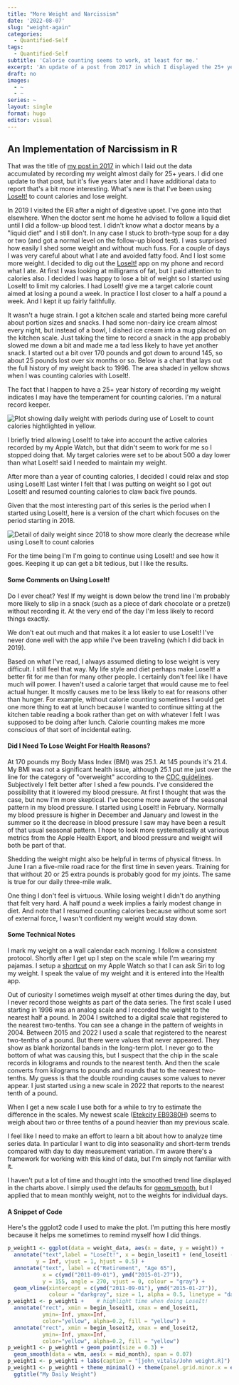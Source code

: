 ```yaml
---
title: "More Weight and Narcissism"
date: '2022-08-07'
slug: "weight-again"
categories:
  - Quantified-Self
tags:
  - Quantified-Self
subtitle: 'Calorie counting seems to work, at least for me.'
excerpt: 'An update of a post from 2017 in which I displayed the 25+ year record my daily weight each day. I started counting calories in 2019 using LoseIt! and it seems to have worked.'
draft: no
images:
  - ~
  - ~
series: ~
layout: single
format: hugo
editor: visual
---
```




## An Implementation of Narcissism in R

That was the title of [my post in 2017](https://www.johngoldin.com/blog/2017-02-narcissism/) in which I laid out the data accumulated by recording my weight almost daily for 25+ years. I did one update to that post, but it's five years later and I have additional data to report that's a bit more interesting. What's new is that I've been using [LoseIt!](https://www.loseit.com) to count calories and lose weight.

In 2019 I visited the ER after a night of digestive upset. I've gone into that elsewhere. When the doctor sent me home he advised to follow a liquid diet until I did a follow-up blood test. I didn't know what a doctor means by a "liquid diet" and I still don't. In any case I stuck to broth-type soup for a day or two (and got a normal level on the follow-up blood test). I was surprised how easily I shed some weight and without much fuss. For a couple of days I was very careful about what I ate and avoided fatty food. And I lost some more weight. I decided to dig out the [LoseIt!](https://www.loseit.com) app on my phone and record what I ate. At first I was looking at milligrams of fat, but I paid attention to calories also. I decided I was happy to lose a bit of weight so I started using LoseIt! to limit my calories. I had LoseIt! give me a target calorie count aimed at losing a pound a week. In practice I lost closer to a half a pound a week. And I kept it up fairly faithfully.

It wasn't a huge strain. I got a kitchen scale and started being more careful about portion sizes and snacks. I had some non-dairy ice cream almost every night, but instead of a bowl, I dished ice cream into a mug placed on the kitchen scale. Just taking the time to record a snack in the app probably slowed me down a bit and made me a tad less likely to have yet another snack. I started out a bit over 170 pounds and got down to around 145, so about 25 pounds lost over six months or so. Below is a chart that lays out the full history of my weight back to 1996. The area shaded in yellow shows when I was counting calories with LoseIt!.

The fact that I happen to have a 25+ year history of recording my weight indicates I may have the temperament for counting calories. I'm a natural record keeper.

<img src="img/john-weight.png" alt="Plot showing daily weight with periods during use of LoseIt to count calories hightlighted in yellow."/>

I briefly tried allowing LoseIt! to take into account the active calories recorded by my Apple Watch, but that didn't seem to work for me so I stopped doing that. My target calories were set to be about 500 a day lower than what LoseIt! said I needed to maintain my weight.

After more than a year of counting calories, I decided I could relax and stop using LoseIt! Last winter I felt that I was putting on weight so I got out LoseIt! and resumed counting calories to claw back five pounds.

Given that the most interesting part of this series is the period when I started using LoseIt!, here is a version of the chart which focuses on the period starting in 2018.

<img src="img/john-weight-recent.png" alt="Detail of daily weight since 2018 to show more clearly the decrease while using LoseIt to count calories" />

For the time being I'm I'm going to continue using LoseIt! and see how it goes. Keeping it up can get a bit tedious, but I like the results.

#### Some Comments on Using LoseIt!

Do I ever cheat? Yes! If my weight is down below the trend line I'm probably more likely to slip in a snack (such as a piece of dark chocolate or a pretzel) without recording it. At the very end of the day I'm less likely to record things exactly.

We don't eat out much and that makes it a lot easier to use LoseIt! I've never done well with the app while I've been traveling (which I did back in 2019).

Based on what I've read, I always assumed dieting to lose weight is very difficult. I still feel that way. My life style and diet perhaps make LoseIt! a better fit for me than for many other people. I certainly don't feel like I have much will power. I haven't used a calorie target that would cause me to feel actual hunger. It mostly causes me to be less likely to eat for reasons other than hunger. For example, without calorie counting sometimes I would get one more thing to eat at lunch because I wanted to continue sitting at the kitchen table reading a book rather than get on with whatever I felt I was supposed to be doing after lunch. Calorie counting makes me more conscious of that sort of incidental eating.

#### Did I Need To Lose Weight For Health Reasons?

At 170 pounds my Body Mass Index (BMI) was 25.1. At 145 pounds it's 21.4. My BMI was not a significant health issue, although 25.1 put me just over the line for the category of "overweight" according to the [CDC guidelines](https://www.cdc.gov/obesity/basics/adult-defining.html?CDC_AA_refVal=https%3A%2F%2Fwww.cdc.gov%2Fobesity%2Fadult%2Findex.html). Subjectively I felt better after I shed a few pounds. I've considered the possibility that it lowered my blood pressure. At first I thought that was the case, but now I'm more skeptical. I've become more aware of the seasonal pattern in my blood pressure. I started using LoseIt! in February. Normally my blood pressure is higher in December and January and lowest in the summer so it the decrease in blood pressure I saw may have been a result of that usual seasonal pattern. I hope to look more systematically at various metrics from the Apple Health Export, and blood pressure and weight will both be part of that.

Shedding the weight might also be helpful in terms of physical fitness. In June I ran a five-mile road race for the first time in seven years. Training for that without 20 or 25 extra pounds is probably good for my joints. The same is true for our daily three-mile walk.

One thing I don't feel is virtuous. While losing weight I didn't do anything that felt very hard. A half pound a week implies a fairly modest change in diet. And note that I resumed counting calories because without some sort of external force, I wasn't confident my weight would stay down.

#### Some Technical Notes

I mark my weight on a wall calendar each morning. I follow a consistent protocol. Shortly after I get up I step on the scale while I'm wearing my pajamas. I setup a [shortcut](https://support.apple.com/guide/shortcuts/welcome/ios) on my Apple Watch so that I can ask Siri to log my weight. I speak the value of my weight and it is entered into the Health app.

Out of curiosity I sometimes weigh myself at other times during the day, but I never record those weights as part of the data series. The first scale I used starting in 1996 was an analog scale and I recorded the weight to the nearest half a pound. In 2004 I switched to a digital scale that registered to the nearest two-tenths. You can see a change in the pattern of weights in 2004. Between 2015 and 2022 I used a scale that registered to the nearest two-tenths of a pound. But there were values that never appeared. They show as blank horizontal bands in the long-term plot. I never go to the bottom of what was causing this, but I suspect that the chip in the scale records in kilograms and rounds to the nearest tenth. And then the scale converts from kilograms to pounds and rounds that to the nearest two-tenths. My guess is that the double rounding causes some values to never appear. I just started using a new scale in 2022 that reports to the nearest tenth of a pound.

When I get a new scale I use both for a while to try to estimate the difference in the scales. My newest scale ([Etekcity EB9380H](https://www.nytimes.com/wirecutter/reviews/the-best-bathroom-scales/)) seems to weigh about two or three tenths of a pound heavier than my previous scale.

I feel like I need to make an effort to learn a bit about how to analyze time series data. In particular I want to dig into seasonality and short-term trends compared with day to day measurement variation. I'm aware there's a framework for working with this kind of data, but I'm simply not familiar with it.

I haven't put a lot of time and thought into the smoothed trend line displayed in the charts above. I simply used the defaults for [geom_smooth](https://ggplot2.tidyverse.org/reference/geom_smooth.html), but I applied that to mean monthly weight, not to the weights for individual days.

#### A Snippet of Code

Here's the ggplot2 code I used to make the plot. I'm putting this here mostly because it helps me sometimes to remind myself how I did things.

``` r
p_weight1 <- ggplot(data = weight_data, aes(x = date, y = weight)) +
  annotate("text",label = "LoseIt!", x = begin_loseit1 + (end_loseit1 - begin_loseit1) / 2,
         y = Inf, vjust = 1, hjust = 0.5) +
  annotate("text", label = c("Retirement", "Age 65"),
           x = c(ymd("2011-09-01"), ymd("2015-01-27")),
           y = 155, angle = 270, vjust = 0, colour = "gray") +
  geom_vline(xintercept = c(ymd("2011-09-01"), ymd("2015-01-27")),
             colour = "darkgray", size = 1, alpha = 0.5, linetype = "dashed" )
p_weight1 <- p_weight1 +    # highlight time when doing LoseIt!
  annotate("rect", xmin = begin_loseit1, xmax = end_loseit1,
           ymin=-Inf, ymax=Inf,
           color="yellow", alpha=0.2, fill = "yellow") +
  annotate("rect", xmin = begin_loseit2, xmax = end_loseit2,
           ymin=-Inf, ymax=Inf,
           color="yellow", alpha=0.2, fill = "yellow")
p_weight1 <- p_weight1 + geom_point(size = 0.3) +
  geom_smooth(data = wtm, aes(x = mid_month), span = 0.07)
p_weight1 <- p_weight1 + labs(caption = "[john_vitals/John weight.R]") + xlab(NULL)
p_weight1 <- p_weight1 + theme_minimal() + theme(panel.grid.minor.x = element_line( size=0.1, color="lightgray" ) ) +
  ggtitle("My Daily Weight")
```
